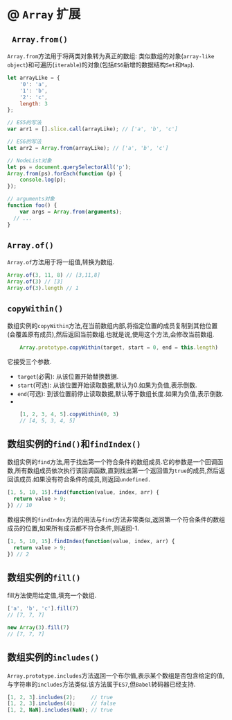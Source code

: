 # @ `Array` 扩展

## ` Array.from()`

`Array.from`方法用于将两类对象转为真正的数组: 类似数组的对象(`array-like object`)和可遍历(`iterable`)的对象(包括`ES6`新增的数据结构`Set`和`Map`).

```javascript
let arrayLike = {
    '0': 'a',
    '1': 'b',
    '2': 'c',
    length: 3
};

// ES5的写法
var arr1 = [].slice.call(arrayLike); // ['a', 'b', 'c']

// ES6的写法
let arr2 = Array.from(arrayLike); // ['a', 'b', 'c']

// NodeList对象
let ps = document.querySelectorAll('p');
Array.from(ps).forEach(function (p) {
    console.log(p);
});

// arguments对象
function foo() {
    var args = Array.from(arguments);
  // ...
}
```

## `Array.of()`

`Array.of`方法用于将一组值,转换为数组.

```javascript
Array.of(3, 11, 8) // [3,11,8]
Array.of(3) // [3]
Array.of(3).length // 1
```

## `copyWithin()`

数组实例的`copyWithin`方法,在当前数组内部,将指定位置的成员复制到其他位置(会覆盖原有成员),然后返回当前数组.也就是说,使用这个方法,会修改当前数组.

```javascript
	Array.prototype.copyWithin(target, start = 0, end = this.length)
```

它接受三个参数.

- `target`(必需): 从该位置开始替换数据.
- `start`(可选): 从该位置开始读取数据,默认为0.如果为负值,表示倒数.
- `end`(可选): 到该位置前停止读取数据,默认等于数组长度.如果为负值,表示倒数.
-
```javascript
	[1, 2, 3, 4, 5].copyWithin(0, 3)
	// [4, 5, 3, 4, 5]
```

## 数组实例的`find()`和`findIndex()`

数组实例的`find`方法,用于找出第一个符合条件的数组成员.它的参数是一个回调函数,所有数组成员依次执行该回调函数,直到找出第一个返回值为`true`的成员,然后返回该成员.如果没有符合条件的成员,则返回`undefined.`

```javascript
[1, 5, 10, 15].find(function(value, index, arr) {
  return value > 9;
}) // 10
```

数组实例的`findIndex`方法的用法与`find`方法非常类似,返回第一个符合条件的数组成员的位置,如果所有成员都不符合条件,则返回-1.

```javascript
[1, 5, 10, 15].findIndex(function(value, index, arr) {
  return value > 9;
}) // 2
```

## 数组实例的`fill()`

fill方法使用给定值,填充一个数组.

```javascript
['a', 'b', 'c'].fill(7)
// [7, 7, 7]

new Array(3).fill(7)
// [7, 7, 7]
```

## 数组实例的`includes()`

`Array.prototype.includes`方法返回一个布尔值,表示某个数组是否包含给定的值,与字符串的`includes`方法类似.该方法属于`ES7`,但`Babel`转码器已经支持.

```javascript
[1, 2, 3].includes(2);     // true
[1, 2, 3].includes(4);     // false
[1, 2, NaN].includes(NaN); // true
```
